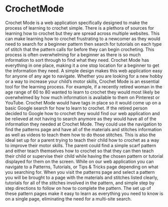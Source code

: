 # CrochetMode
Crochet Mode is a web application specifically designed to make the process of learning to 
crochet simple. There is a plethora of sources for learning how to crochet but they are spread 
across multiple websites. This can make learning how to crochet frustrating to a newcomer as 
they would need to search for a beginner pattern then search for tutorials on each type of stitch 
that the pattern calls for before they can begin crocheting. This process is often overwhelming 
for a beginner as there is so much information to sort through to find what they need. Crochet 
Mode has everything in one place, making it a one stop location for a beginner to get the 
information they need. A simple design makes this web application easy for anyone of any age to 
navigate. Whether you are looking for a new hobby or a way to increase your child’s motor 
skills, Crochet Mode is an essential tool for the learning process. For example, if a recently 
retired woman in the age range of 60 to 80 wanted to learn to crochet they would most likely be 
overwhelmed by how much information is available to them on Pinterest or YouTube. Crochet 
Mode would have tags in place so it would come up on a basic Google search for how to learn to 
crochet. If the retired person decided to Google how to crochet they would find our web 
application and be relieved at not having to search anymore as they would have all of the 
information they needed at Crochet Mode. They could use the navigation to find the patterns 
page and have all of the materials and stitches information as well as videos to teach them how to 
do those stitches. This is also the ideal set up for a parent trying to teach their child how to 
crochet as a way to improve their motor skills. The parent could find a simple scarf pattern and 
either teach themselves how to crochet so that they can then teach their child or supervise their 
child while having the chosen pattern or tutorial displayed for them on the screen. While on our 
web application you can navigate to a Patterns, Tutorials, or Tips & Tricks page depending on 
what you searching for. When you visit the patterns page and select a pattern you will be brought 
to a page with the materials and stitches listed clearly, tutorials for all of the stitches involved in 
the pattern, and simple step by step directions to follow on how to complete the pattern. The set 
up of these pattern pages make it easy to learn as everything you need to know is on a single 
page, eliminating the need for a multi-site search. 
